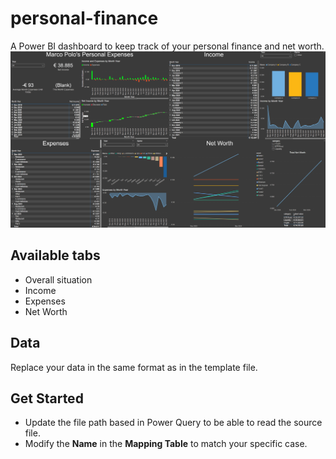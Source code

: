 # personal-finance
A Power BI dashboard to keep track of your personal finance and net worth.
![Alt text](thumbnail.png)

## Available tabs
- Overall situation
- Income
- Expenses
- Net Worth

## Data
Replace your data in the same format as in the template file.

## Get Started
- Update the file path based in Power Query to be able to read the source file.
- Modify the **Name** in the **Mapping Table** to match your specific case.

